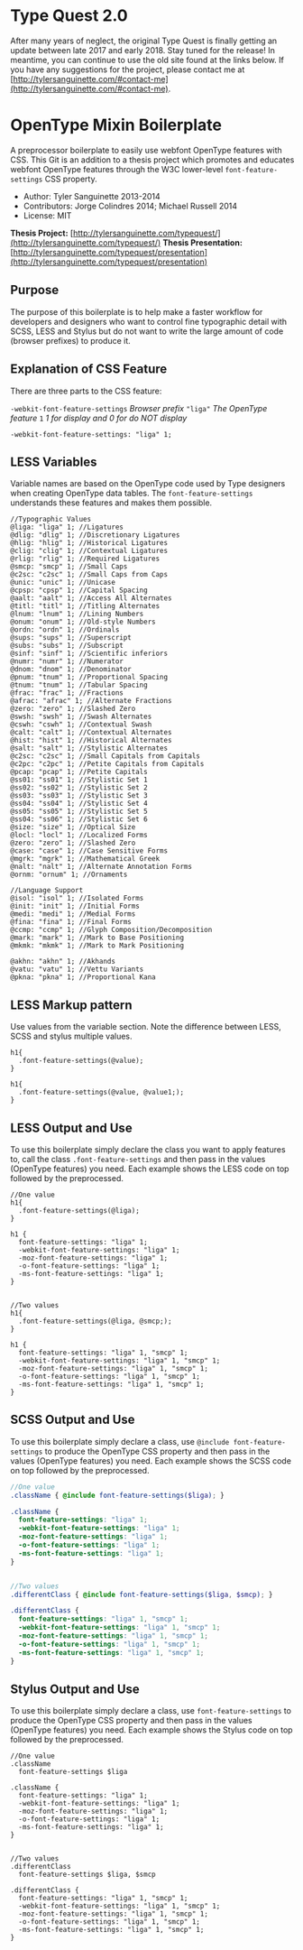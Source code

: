 # Type Quest 2.0
After many years of neglect, the original Type Quest is finally getting an update between late 2017 and early 2018. Stay tuned for the release! In meantime, you can continue to use the old site found at the links below. If you have any suggestions for the project, please contact me at [http://tylersanguinette.com/#contact-me](http://tylersanguinette.com/#contact-me).

# OpenType Mixin Boilerplate
A preprocessor boilerplate to easily use webfont OpenType features with CSS. This Git is an addition to a thesis project which promotes and educates webfont OpenType features through the W3C lower-level `font-feature-settings` CSS property.

* Author: Tyler Sanguinette 2013-2014
* Contributors: Jorge Colindres 2014; Michael Russell 2014
* License: MIT

**Thesis Project:** [http://tylersanguinette.com/typequest/](http://tylersanguinette.com/typequest/)
**Thesis Presentation:** [http://tylersanguinette.com/typequest/presentation](http://tylersanguinette.com/typequest/presentation)

## Purpose
The purpose of this boilerplate is to help make a faster workflow for developers and designers who want to control fine typographic detail with SCSS, LESS and Stylus but do not want to write the large amount of code (browser prefixes) to produce it.

## Explanation of CSS Feature
There are three parts to the CSS feature:

`-webkit-font-feature-settings` *Browser prefix*
`"liga"` *The OpenType feature*
`1` *1 for display and 0 for do NOT display*

`-webkit-font-feature-settings: "liga" 1;`

## LESS Variables
Variable names are based on the OpenType code used by Type designers when creating OpenType data tables. The `font-feature-settings` understands these features and makes them possible.

```less
//Typographic Values
@liga: "liga" 1; //Ligatures
@dlig: "dlig" 1; //Discretionary Ligatures
@hlig: "hlig" 1; //Historical Ligatures
@clig: "clig" 1; //Contextual Ligatures
@rlig: "rlig" 1; //Required Ligatures
@smcp: "smcp" 1; //Small Caps
@c2sc: "c2sc" 1; //Small Caps from Caps
@unic: "unic" 1; //Unicase
@cpsp: "cpsp" 1; //Capital Spacing
@aalt: "aalt" 1; //Access All Alternates
@titl: "titl" 1; //Titling Alternates
@lnum: "lnum" 1; //Lining Numbers
@onum: "onum" 1; //Old-style Numbers
@ordn: "ordn" 1; //Ordinals
@sups: "sups" 1; //Superscript
@subs: "subs" 1; //Subscript
@sinf: "sinf" 1; //Scientific inferiors
@numr: "numr" 1; //Numerator
@dnom: "dnom" 1; //Denominator
@pnum: "tnum" 1; //Proportional Spacing
@tnum: "tnum" 1; //Tabular Spacing
@frac: "frac" 1; //Fractions
@afrac: "afrac" 1; //Alternate Fractions
@zero: "zero" 1; //Slashed Zero
@swsh: "swsh" 1; //Swash Alternates
@cswh: "cswh" 1; //Contextual Swash
@calt: "calt" 1; //Contextual Alternates
@hist: "hist" 1; //Historical Alternates
@salt: "salt" 1; //Stylistic Alternates
@c2sc: "c2sc" 1; //Small Capitals from Capitals
@c2pc: "c2pc" 1; //Petite Capitals from Capitals
@pcap: "pcap" 1; //Petite Capitals
@ss01: "ss01" 1; //Stylistic Set 1
@ss02: "ss02" 1; //Stylistic Set 2
@ss03: "ss03" 1; //Stylistic Set 3
@ss04: "ss04" 1; //Stylistic Set 4
@ss05: "ss05" 1; //Stylistic Set 5
@ss04: "ss06" 1; //Stylistic Set 6
@size: "size" 1; //Optical Size
@locl: "locl" 1; //Localized Forms
@zero: "zero" 1; //Slashed Zero
@case: "case" 1; //Case Sensitive Forms
@mgrk: "mgrk" 1; //Mathematical Greek
@nalt: "nalt" 1; //Alternate Annotation Forms
@ornm: "ornum" 1; //Ornaments

//Language Support
@isol: "isol" 1; //Isolated Forms
@init: "init" 1; //Initial Forms
@medi: "medi" 1; //Medial Forms
@fina: "fina" 1; //Final Forms
@ccmp: "ccmp" 1; //Glyph Composition/Decomposition
@mark: "mark" 1; //Mark to Base Positioning
@mkmk: "mkmk" 1; //Mark to Mark Positioning

@akhn: "akhn" 1; //Akhands
@vatu: "vatu" 1; //Vettu Variants
@pkna: "pkna" 1; //Proportional Kana
```

## LESS Markup pattern
Use values from the variable section. Note the difference between LESS, SCSS and stylus multiple values.

```less
h1{
  .font-feature-settings(@value);
}

h1{
  .font-feature-settings(@value, @value1;);
}
```
## LESS Output and Use
To use this boilerplate simply declare the class you want to apply features to, call the class `.font-feature-settings` and then pass in the values (OpenType features) you need. Each example shows the LESS code on top followed by the preprocessed.

```less
//One value
h1{
  .font-feature-settings(@liga);
}

h1 {
  font-feature-settings: "liga" 1;
  -webkit-font-feature-settings: "liga" 1;
  -moz-font-feature-settings: "liga" 1;
  -o-font-feature-settings: "liga" 1;
  -ms-font-feature-settings: "liga" 1;
}


//Two values
h1{
  .font-feature-settings(@liga, @smcp;);
}

h1 {
  font-feature-settings: "liga" 1, "smcp" 1;
  -webkit-font-feature-settings: "liga" 1, "smcp" 1;
  -moz-font-feature-settings: "liga" 1, "smcp" 1;
  -o-font-feature-settings: "liga" 1, "smcp" 1;
  -ms-font-feature-settings: "liga" 1, "smcp" 1;
}
```

## SCSS Output and Use
To use this boilerplate simply declare a class, use `@include font-feature-settings` to produce the OpenType CSS property and then pass in the values (OpenType features) you need. Each example shows the SCSS code on top followed by the preprocessed.

```scss
//One value
.className { @include font-feature-settings($liga); }

.className {
  font-feature-settings: "liga" 1;
  -webkit-font-feature-settings: "liga" 1;
  -moz-font-feature-settings: "liga" 1;
  -o-font-feature-settings: "liga" 1;
  -ms-font-feature-settings: "liga" 1;
}


//Two values
.differentClass { @include font-feature-settings($liga, $smcp); }

.differentClass {
  font-feature-settings: "liga" 1, "smcp" 1;
  -webkit-font-feature-settings: "liga" 1, "smcp" 1;
  -moz-font-feature-settings: "liga" 1, "smcp" 1;
  -o-font-feature-settings: "liga" 1, "smcp" 1;
  -ms-font-feature-settings: "liga" 1, "smcp" 1;
}
```

## Stylus Output and Use
To use this boilerplate simply declare a class, use `font-feature-settings` to produce the OpenType CSS property and then pass in the values (OpenType features) you need. Each example shows the Stylus code on top followed by the preprocessed.

```
//One value
.className
  font-feature-settings $liga

.className {
  font-feature-settings: "liga" 1;
  -webkit-font-feature-settings: "liga" 1;
  -moz-font-feature-settings: "liga" 1;
  -o-font-feature-settings: "liga" 1;
  -ms-font-feature-settings: "liga" 1;
}


//Two values
.differentClass
  font-feature-settings $liga, $smcp

.differentClass {
  font-feature-settings: "liga" 1, "smcp" 1;
  -webkit-font-feature-settings: "liga" 1, "smcp" 1;
  -moz-font-feature-settings: "liga" 1, "smcp" 1;
  -o-font-feature-settings: "liga" 1, "smcp" 1;
  -ms-font-feature-settings: "liga" 1, "smcp" 1;
}
```
